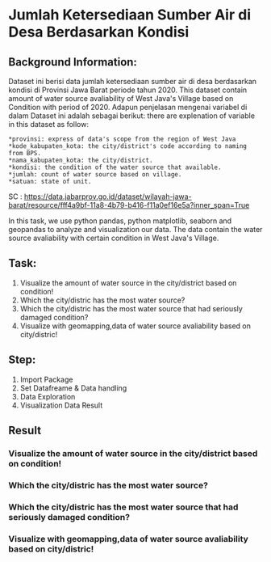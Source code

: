 # Jumlah Ketersediaan Sumber Air di Desa Berdasarkan Kondisi 

## Background Information:
Dataset ini berisi data jumlah ketersediaan sumber air di desa berdasarkan kondisi di Provinsi Jawa Barat periode tahun 2020.
This dataset contain amount of water source avaliability of West Java's Village based on Condition with period of 2020.
Adapun penjelasan mengenai variabel di dalam Dataset ini adalah sebagai berikut:
there are explenation of variable in this dataset as follow:

    *provinsi: express of data's scope from the region of West Java 
    *kode_kabupaten_kota: the city/district's code according to naming from BPS.
    *nama_kabupaten_kota: the city/district.
    *kondisi: the condition of the water source that available.
    *jumlah: count of water source based on village.
    *satuan: state of unit.
    
SC : https://data.jabarprov.go.id/dataset/wilayah-jawa-barat/resource/fff4a9bf-11a8-4b79-b416-f11a0ef16e5a?inner_span=True

In this task, we use python pandas, python matplotlib, seaborn and geopandas to analyze and visualization our data. The data contain the water source avaliability with certain condition in West Java's Village.
## Task:
1. Visualize the amount of water source in the city/district based on condition! 
2. Which the city/distric has the most water source?
3. Which the city/distric has the most water source that had seriously damaged condition?
4. Visualize with geomapping,data of water source avaliability based on city/distric!

## Step:
1. Import Package 
2. Set Datafreame & Data handling
3. Data Exploration
4. Visualization Data Result
## Result
 ### Visualize the amount of water source in the city/district based on condition! 
 ### Which the city/distric has the most water source?
 ### Which the city/distric has the most water source that had seriously damaged condition?
 ### Visualize with geomapping,data of water source avaliability based on city/distric!

